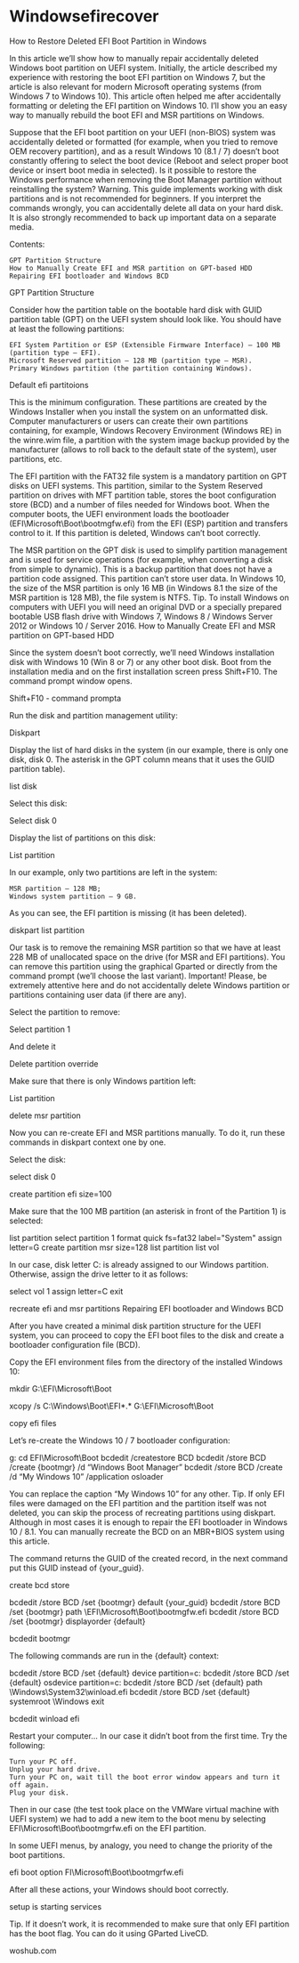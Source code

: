 # Windowsefirecover
How to Restore Deleted EFI Boot Partition in Windows 
   
In this article we’ll show how to manually repair accidentally deleted Windows boot partition on UEFI system. Initially, the article described my experience with restoring the boot EFI partition on Windows 7, but the article is also relevant for modern Microsoft operating systems (from Windows 7 to Windows 10). This article often helped me after accidentally formatting or deleting the EFI partition on Windows 10. I’ll show you an easy way to manually rebuild the boot EFI and MSR partitions on Windows.

Suppose that the EFI boot partition on your UEFI (non-BIOS) system was accidentally deleted or formatted (for example, when you tried to remove OEM recovery partition), and as a result Windows 10 (8.1 / 7) doesn’t boot constantly offering to select the boot device (Reboot and select proper boot device or insert boot media in selected). Is it possible to restore the Windows performance when removing the Boot Manager partition without reinstalling the system?
Warning. This guide implements working with disk partitions and is not recommended for beginners. If you interpret the commands wrongly, you can accidentally delete all data on your hard disk. It is also strongly recommended to back up important data on a separate media.

Contents:

    GPT Partition Structure
    How to Manually Create EFI and MSR partition on GPT-based HDD
    Repairing EFI bootloader and Windows BCD

GPT Partition Structure

Consider how the partition table on the bootable hard disk with GUID partition table (GPT) on the UEFI system should look like. You should have at least the following partitions:

    EFI System Partition or ESP (Extensible Firmware Interface) — 100 MB (partition type — EFI).
    Microsoft Reserved partition — 128 MB (partition type — MSR).
    Primary Windows partition (the partition containing Windows).

Default efi partitoions

This is the minimum configuration. These partitions are created by the Windows Installer when you install the system on an unformatted disk. Computer manufacturers or users can create their own  partitions containing, for example, Windows Recovery Environment (Windows RE) in the winre.wim file, a partition with the system image backup provided by the manufacturer (allows to roll back to the default state of the system), user partitions, etc.

The EFI partition with the FAT32 file system is a mandatory partition on GPT disks on UEFI systems. This partition, similar to the System Reserved partition on drives with MFT partition table, stores the boot configuration store (BCD) and a number of files needed for Windows boot. When the computer boots, the UEFI environment loads the bootloader (EFI\Microsoft\Boot\bootmgfw.efi) from the EFI (ESP) partition and transfers control to it. If this partition is deleted, Windows can’t boot correctly.

The MSR partition on the GPT disk is used to simplify partition management and is used for service operations (for example, when converting a disk from simple to dynamic). This is a backup partition that does not have a partition code assigned. This partition can’t store user data. In Windows 10, the size of the MSR partition is only 16 MB (in Windows 8.1 the size of the MSR partition is 128 MB), the file system is NTFS.
Tip. To install Windows on computers with UEFI you will need an original DVD or a specially prepared bootable USB flash drive with Windows 7, Windows 8 / Windows Server 2012 or Windows 10 / Server 2016.
How to Manually Create EFI and MSR partition on GPT-based HDD

Since the system doesn’t boot correctly, we’ll need Windows installation disk with Windows 10 (Win 8 or 7) or any other boot disk. Boot from the installation media and on the first installation screen press Shift+F10. The command prompt window opens.

Shift+F10 - command prompta

Run the disk and partition management utility:

Diskpart

Display the list of hard disks in the system (in our example, there is only one disk, disk 0. The asterisk in the GPT column means that it uses the GUID partition table).

list disk

Select this disk:

Select disk 0

Display the list of partitions on this disk:

List partition

In our example, only two partitions are left in the system:

    MSR partition — 128 MB;
    Windows system partition — 9 GB.

As you can see, the EFI partition is missing (it has been deleted).

diskpart list partition

Our task is to remove the remaining MSR partition so that we have at least 228 MB of unallocated space on the drive (for MSR and EFI partitions). You can remove this partition using the graphical Gparted or directly from the command prompt (we’ll choose the last variant).
Important! Please, be extremely attentive here and do not accidentally delete Windows partition or partitions containing user data (if there are any).

Select the partition to remove:

Select partition 1

And delete it

Delete partition override

Make sure that there is only Windows partition left:

List partition

delete msr partition

Now you can re-create EFI and MSR partitions manually. To do it, run these commands in diskpart context one by one.

Select the disk:

select disk 0
 
create partition efi size=100

Make sure that the 100 MB partition (an asterisk in front of the Partition 1) is selected:

list partition
select partition 1
format quick fs=fat32 label="System"
assign letter=G
create partition msr size=128
list partition
list vol

In our case, disk letter C: is already assigned to our Windows partition. Otherwise, assign the drive letter to it as follows:

select vol 1
assign letter=C
exit

recreate efi and msr partitions
Repairing EFI bootloader and Windows BCD

After you have created a minimal disk partition structure for the UEFI system, you can proceed to copy the EFI boot files to the disk and create a bootloader configuration file (BCD).

Copy the EFI environment files from the directory of the installed Windows 10:

mkdir G:\EFI\Microsoft\Boot
 
xcopy /s C:\Windows\Boot\EFI\*.* G:\EFI\Microsoft\Boot

copy efi files

Let’s re-create the Windows 10 / 7 bootloader configuration:

g:
cd EFI\Microsoft\Boot
bcdedit /createstore BCD
bcdedit /store BCD  /create {bootmgr} /d “Windows Boot Manager”
bcdedit /store BCD /create /d “My Windows 10” /application osloader

You can replace the caption “My Windows 10” for any other.
Tip. If only EFI files were damaged on the EFI partition and the partition itself was not deleted, you can skip the process of recreating partitions using diskpart. Although in most cases it is enough to repair the EFI bootloader in Windows 10 / 8.1. You can manually recreate the BCD on an MBR+BIOS system using this article.

The command returns the GUID of the created record, in the next command put this GUID instead of {your_guid}.

create bcd store

bcdedit /store BCD /set {bootmgr} default {your_guid}
bcdedit /store BCD /set {bootmgr} path \EFI\Microsoft\Boot\bootmgfw.efi
bcdedit /store BCD /set {bootmgr} displayorder {default}

bcdedit bootmgr

The following commands are run in the {default} context:

bcdedit /store BCD /set {default} device partition=c:
bcdedit /store BCD /set {default} osdevice partition=c:
bcdedit /store BCD /set {default} path \Windows\System32\winload.efi
bcdedit /store BCD /set {default} systemroot \Windows
exit

bcdedit winload efi

Restart your computer… In our case it didn’t boot from the first time. Try the following:

    Turn your PC off.
    Unplug your hard drive.
    Turn your PC on, wait till the boot error window appears and turn it off again.
    Plug your disk.

Then in our case (the test took place on the VMWare virtual machine with UEFI system) we had to add a new item to the boot menu by selecting EFI\Microsoft\Boot\bootmgrfw.efi on the EFI partition.

In some UEFI menus, by analogy, you need to change the priority of the boot partitions.

efi boot option FI\Microsoft\Boot\bootmgrfw.efi

After all these actions, your Windows should boot correctly.

setup is starting services

Tip. If it doesn’t work, it is recommended to make sure that only EFI partition has the boot flag. You can do it using GParted LiveCD.


woshub.com
